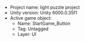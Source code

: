 <!-- UNITY CODE ASSIST INSTRUCTIONS START -->
- Project name: light puzzle project
- Unity version: Unity 6000.0.35f1
- Active game object:
  - Name: StartGame_Button
  - Tag: Untagged
  - Layer: UI
<!-- UNITY CODE ASSIST INSTRUCTIONS END -->